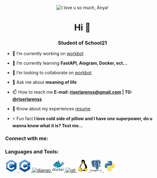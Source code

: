 <div id="header" align="center">
  <img src="https://github.com/rcarmen-btc/rcarmen-btc/blob/main/riserlarenss.gif" alt="I love u so much, Anya!" title="I love u so much, Anya!" width="800"  align="middle"/>
</div>
<h1 align="center">Hi 🍃</h1>
<h3 align="center">Student of School21</h3>

- 🔭 I’m currently working on [workbot](https://github.com/rcarmen-btc/workbot)

- 🌱 I’m currently learning **FastAPI, Aiogram, Docker, ect...**

- 👯 I’m looking to collaborate on [workbot](https://github.com/rcarmen-btc/workbot)

- 💬 Ask me about **meaning of life**

- 📫 How to reach me **E-mail: riserlarenss@gmail.com | TG: <a href="https://t.me/riserlarenss">@riserlarenss</a>**

- 📄 Know about my experiences [resume](https://drive.google.com/file/d/1c2LC9iCd6zYxs3V-JA002l4ahVUqW1f-/view?usp=sharing)

- ⚡ Fun fact **I love cold side of pillow and I have one superpower, do u wanna know what it is? Text me...**

<h3 align="left">Connect with me:</h3>
<p align="left">
</p>

<h3 align="left">Languages and Tools:</h3>
<p align="left"> <a href="https://www.cprogramming.com/" target="_blank" rel="noreferrer"> <img src="https://raw.githubusercontent.com/devicons/devicon/master/icons/c/c-original.svg" alt="c" width="40" height="40"/> </a> <a href="https://www.w3schools.com/cpp/" target="_blank" rel="noreferrer"> <img src="https://raw.githubusercontent.com/devicons/devicon/master/icons/cplusplus/cplusplus-original.svg" alt="cplusplus" width="40" height="40"/> </a> <a href="https://www.djangoproject.com/" target="_blank" rel="noreferrer"> <img src="https://cdn.worldvectorlogo.com/logos/django.svg" alt="django" width="40" height="40"/> </a> <a href="https://www.docker.com/" target="_blank" rel="noreferrer"> <img src="https://raw.githubusercontent.com/devicons/devicon/master/icons/docker/docker-original-wordmark.svg" alt="docker" width="40" height="40"/> </a> <a href="https://git-scm.com/" target="_blank" rel="noreferrer"> <img src="https://www.vectorlogo.zone/logos/git-scm/git-scm-icon.svg" alt="git" width="40" height="40"/> </a> <a href="https://www.linux.org/" target="_blank" rel="noreferrer"> <img src="https://raw.githubusercontent.com/devicons/devicon/master/icons/linux/linux-original.svg" alt="linux" width="40" height="40"/> </a> <a href="https://www.postgresql.org" target="_blank" rel="noreferrer"> <img src="https://raw.githubusercontent.com/devicons/devicon/master/icons/postgresql/postgresql-original-wordmark.svg" alt="postgresql" width="40" height="40"/> </a> <a href="https://www.python.org" target="_blank" rel="noreferrer"> <img src="https://raw.githubusercontent.com/devicons/devicon/master/icons/python/python-original.svg" alt="python" width="40" height="40"/> </a> </p>

